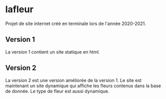 # lafleur
Projet de site internet créé en terminale lors de l'année 2020-2021.

## Version 1

La version 1 contient un site statique en html.

## Version 2

La version 2 est une version améliorée de la version 1. Le site est maintenant un site dynamique qui affiche les fleurs contenus dans la base de donnée. Le type de fleur est aussi dynamique.
